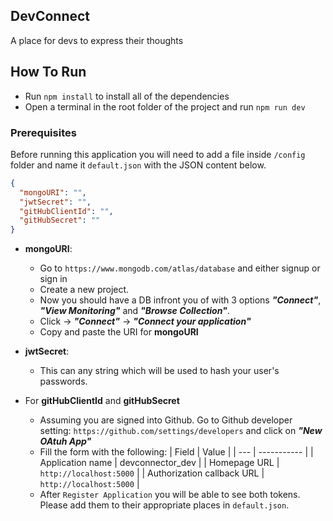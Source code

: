 ## DevConnect

A place for devs to express their thoughts

## How To Run

- Run `npm install` to install all of the dependencies
- Open a terminal in the root folder of the project and run `npm run dev`

### Prerequisites

Before running this application you will need to add a file inside `/config` folder and name it `default.json` with the JSON content below.

```json
{
  "mongoURI": "",
  "jwtSecret": "",
  "gitHubClientId": "",
  "gitHubSecret": ""
}
```

- **mongoURI**:

  - Go to `https://www.mongodb.com/atlas/database` and either signup or sign in
  - Create a new project.
  - Now you should have a DB infront you of with 3 options **_"Connect"_**, **_"View Monitoring"_** and **_"Browse Collection"_**.
  - Click -> **_"Connect"_** -> **_"Connect your application"_**
  - Copy and paste the URI for **mongoURI**

- **jwtSecret**:

  - This can any string which will be used to hash your user's passwords.

- For **gitHubClientId** and **gitHubSecret**
  - Assuming you are signed into Github. Go to Github developer setting: `https://github.com/settings/developers` and click on **_"New OAtuh App"_**
  - Fill the form with the following:
    | Field | Value |
    | --- | ----------- |
    | Application name | devconnector_dev |
    | Homepage URL | `http://localhost:5000` |
    | Authorization callback URL | `http://localhost:5000` |
  - After `Register Application` you will be able to see both tokens. Please add them to their appropriate places in `default.json`.
